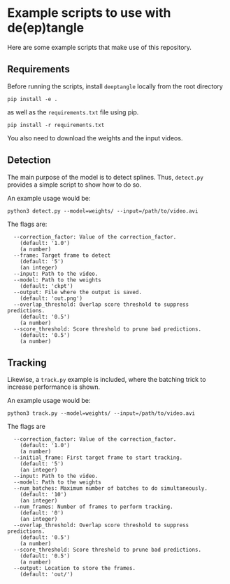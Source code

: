 # Example scripts to use with de(ep)tangle

Here are some example scripts that make use of this repository.

## Requirements
Before running the scripts, install `deeptangle` locally from the root directory
```install
pip install -e .
```
 as well as the `requirements.txt` file using pip.
```requirements
pip install -r requirements.txt
```

You also need to download the weights and the input videos.

## Detection
The main purpose of the model is to detect splines. Thus, `detect.py` provides a simple script to show how to do so.

An example usage would be:
```usage-train
python3 detect.py --model=weights/ --input=/path/to/video.avi
```

The flags are:
```flags
  --correction_factor: Value of the correction_factor.
    (default: '1.0')
    (a number)
  --frame: Target frame to detect
    (default: '5')
    (an integer)
  --input: Path to the video.
  --model: Path to the weights
    (default: 'ckpt')
  --output: File where the output is saved.
    (default: 'out.png')
  --overlap_threshold: Overlap score threshold to suppress predictions.
    (default: '0.5')
    (a number)
  --score_threshold: Score threshold to prune bad predictions.
    (default: '0.5')
    (a number)
```

## Tracking
Likewise, a `track.py` example is included, where the batching trick to increase performance is shown.

An example usage would be:
```usage-track
python3 track.py --model=weights/ --input=/path/to/video.avi
```

The flags are
```track-flags
  --correction_factor: Value of the correction_factor.
    (default: '1.0')
    (a number)
  --initial_frame: First target frame to start tracking.
    (default: '5')
    (an integer)
  --input: Path to the video.
  --model: Path to the weights
  --num_batches: Maximum number of batches to do simultaneously.
    (default: '10')
    (an integer)
  --num_frames: Number of frames to perform tracking.
    (default: '0')
    (an integer)
  --overlap_threshold: Overlap score threshold to suppress predictions.
    (default: '0.5')
    (a number)
  --score_threshold: Score threshold to prune bad predictions.
    (default: '0.5')
    (a number)
  --output: Location to store the frames.
    (default: 'out/')
```
